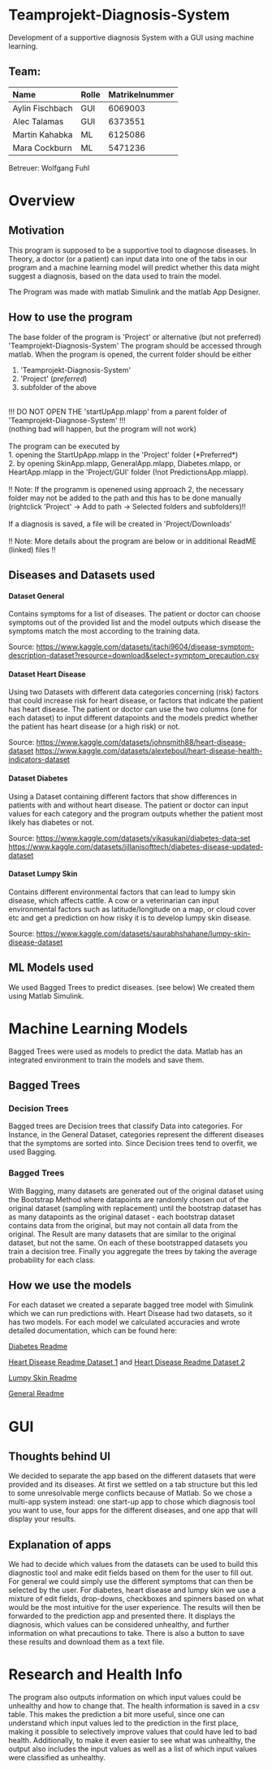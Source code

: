 # Teamprojekt-Diagnosis-System
Development of a supportive diagnosis System with a GUI using machine learning.

## Team:
| Name | Rolle | Matrikelnummer |
|:---------|---|---|
| Aylin Fischbach | GUI | 6069003 |
| Alec Talamas | GUI | 6373551 |
| Martin Kahabka| ML | 6125086 |
| Mara Cockburn | ML | 5471236 |

Betreuer: Wolfgang Fuhl

# Overview

## Motivation
This program is supposed to be a supportive tool to diagnose diseases. In Theory, a doctor (or a patient) can input data into one of the tabs in our program and a machine learning model will predict whether this data might suggest a diagnosis, based on the data used to train the model.

The Program was made with matlab Simulink and the matlab App Designer.

## How to use the program
The base folder of the program is 'Project' or alternative (but not preferred) 'Teamprojekt-Diagnosis-System'
 The program should be accessed through matlab. When the program is opened, the current folder should be either 
 1. 'Teamprojekt-Diagnosis-System' 
 2. 'Project' (*preferred*)
 3. subfolder of the above <br> 
 <br>
 !!! DO NOT OPEN THE 'startUpApp.mlapp' from a parent folder of 'Teamprojekt-Diagnose-System' !!! <br>
(nothing bad will happen, but the program will not work)
 <br>
 <br>
 The program can be executed by  <br>
 1. opening the StartUpApp.mlapp in the 'Project' folder (*Preferred*) <br>
 2. by opening SkinApp.mlapp, GeneralApp.mlapp, Diabetes.mlapp, or HeartApp.mlapp in the 'Project/GUI' folder (!not PredictionsApp.mlapp). <br>
 <br>
 !! Note: If the programm is openened using approach 2, the necessary folder may not be added to the path and this has to be done manually (rightclick 'Project' -> Add to path -> Selected folders and subfolders)!!  <br>
 <br>
 If a diagnosis is saved, a file will be created in 'Project/Downloads'  <br>
 <br>
 !! Note: More details about the program are below or in additional ReadME (linked) files !! 

## Diseases and Datasets used
#### Dataset General
Contains symptoms for a list of diseases. The patient or doctor can choose symptoms out of the provided list and the model outputs which disease the symptoms match the most according to the training data.

Source: 
https://www.kaggle.com/datasets/itachi9604/disease-symptom-description-dataset?resource=download&select=symptom_precaution.csv

#### Dataset Heart Disease
Using two Datasets with different data categories concerning (risk) factors that could increase risk for heart disease, or factors that indicate the patient has heart disease. The patient or doctor can use the two columns (one for each dataset) to input different datapoints and the models predict whether the patient has heart disease (or a high risk) or not.

Source:
https://www.kaggle.com/datasets/johnsmith88/heart-disease-dataset
https://www.kaggle.com/datasets/alexteboul/heart-disease-health-indicators-dataset


#### Dataset Diabetes
Using a Dataset containing different factors that show differences in patients with and without heart disease. The patient or doctor can input values for each category and the program outputs whether the patient most likely has diabetes or not.

Source:
https://www.kaggle.com/datasets/vikasukani/diabetes-data-set
https://www.kaggle.com/datasets/jillanisofttech/diabetes-disease-updated-dataset

#### Dataset Lumpy Skin
Contains different environmental factors that can lead to lumpy skin disease, which affects cattle. A cow or a veterinarian can input environmental factors such as latitude/longitude on a map, or cloud cover etc and get a prediction on how risky it is to develop lumpy skin disease.

Source:
https://www.kaggle.com/datasets/saurabhshahane/lumpy-skin-disease-dataset

## ML Models used
We used Bagged Trees to predict diseases. (see below) We created them using Matlab Simulink.

# Machine Learning Models

Bagged Trees were used as models to predict the data. Matlab has an integrated environment to train the models and save them.

## Bagged Trees

### Decision Trees
Bagged trees are Decision trees that classify Data into categories. For Instance, in the General Dataset, categories represent the different diseases that the symptoms are sorted into. Since Decision trees tend to overfit, we used Bagging.

### Bagged Trees
With Bagging, many datasets are generated out of the original dataset using the Bootstrap Method where datapoints are randomly chosen out of the original dataset (sampling with replacement) until the bootstrap dataset has as many datapoints as the original dataset - each bootstrap dataset contains data from the original, but may not contain all data from the original. The Result are many datasets that are similar to the original dataset, but not the same. On each of these bootstrapped datasets you train a decision tree. Finally you aggregate the trees by taking the average probability for each class.

## How we use the models
For each dataset we created a separate bagged tree model with Simulink which we can run predictions with. Heart Disease had two datasets, so it has two models.
For each model we calculated accuracies and wrote detailed documentation, which can be found here:

[Diabetes Readme](https://github.com/mango-gremlin/Teamprojekt-Diagnosis-System/blob/661b838a2e366d13daa1f77450b1affaa859c5b6/Project/ML/Diabetes/diabetesModelREADME.md)

[Heart Disease Readme Dataset 1](https://github.com/mango-gremlin/Teamprojekt-Diagnosis-System/blob/661b838a2e366d13daa1f77450b1affaa859c5b6/Project/ML/Heart%20Disease/tidyHeartREADME.md) and [Heart Disease Readme Dataset 2](https://github.com/mango-gremlin/Teamprojekt-Diagnosis-System/blob/661b838a2e366d13daa1f77450b1affaa859c5b6/Project/ML/Heart%20Disease/jointHeartBaggedModelREADME.md)

[Lumpy Skin Readme](https://github.com/mango-gremlin/Teamprojekt-Diagnosis-System/blob/661b838a2e366d13daa1f77450b1affaa859c5b6/Project/ML/Lumpy%20Skin/LumpySkinModelREADME.md)

[General Readme](https://github.com/mango-gremlin/Teamprojekt-Diagnosis-System/blob/661b838a2e366d13daa1f77450b1affaa859c5b6/Project/ML/General/generalModelREADME.md)

# GUI

## Thoughts behind UI
We decided to separate the app based on the different datasets that were provided and its diseases.
At first we settled on a tab structure but this led to some unresolvable merge conflicts because of Matlab. So we chose a multi-app system instead: one start-up app to chose which diagnosis tool you want to use, four apps for the different diseases, and one app that will display your results.

## Explanation of apps
We had to decide which values from the datasets can be used to build this diagnostic tool and make edit fields based on them for the user to fill out.
For general we could simply use the different symptoms that can then be selected by the user.
For diabetes, heart disease and lumpy skin we use a mixture of edit fields, drop-downs, checkboxes and spinners based on what would be the most intuitive for the user experience.
The results will then be forwarded to the prediction app and presented there. 
It displays the diagnosis, which values can be considered unhealthy, and further information on what precautions to take. There is also a button to save these results and download them as a text file.

# Research and Health Info
The program also outputs information on which input values could be unhealthy and how to change that. The health information is saved in a csv table. This makes the prediction a bit more useful, since one can understand which input values led to the prediction in the first place, making it possible to selectively improve values that could have led to bad health.
Additionally, to make it even easier to see what was unhealthy, the output also includes the input values as well as a list of which input values were classified as unhealthy.
